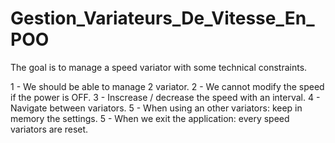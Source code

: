 # Gestion_Variateurs_De_Vitesse_En_POO

The goal is to manage a speed variator with some technical constraints.

1 - We should be able to manage 2 variator.
2 - We cannot modify the speed if the power is OFF.
3 - Inscrease / decrease the speed with an interval.
4 - Navigate between variators.
5 - When using an other variators: keep in memory the settings.
5 - When we exit the application: every speed variators are reset.
